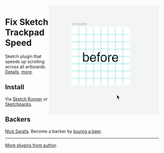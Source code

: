<img src="gif.gif" align="right">

# Fix Sketch Trackpad Speed

Sketch plugin that speeds up scrolling across all artboards. [Details](http://sketchplugins.com/d/481-mscontentdrawview-scrollwheelscroll-and-calculating-sketch-viewport), [more](https://www.google.com/search?q=trackpad+slow+sketch).

## Install

Via [Sketch Runner](http://sketchrunner.com) or [Sketchpacks](https://sketchpacks.com/pravdomil/FixSketchTrackpadSpeed).

## Backers
[Nick Sarafa](https://github.com/nsarafa). Become a backer by [buying a beer](https://www.paypal.com/cgi-bin/webscr?cmd=_s-xclick&hosted_button_id=BCL2X3AFQBAP2&item_name=Fix%20Sketch%20Trackpad%20Speed%20Beer).

----

[More plugins from author](https://pravdomil.com/#sketch).

